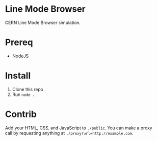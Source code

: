 # Line Mode Browser
  
CERN Line Mode Browser simulation. 

# Prereq

- NodeJS

# Install

1. Clone this repo
2. Run `node .`

# Contrib

Add your HTML, CSS, and JavaScript to `./public`. You can make a proxy call by requesting anything at `./proxy?url=http://example.com`.

